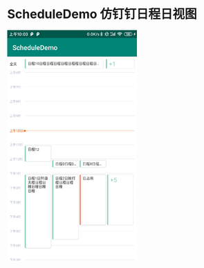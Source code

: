 # ScheduleDemo 仿钉钉日程日视图
<img src="https://github.com/Rickwan/ScheduleDemo/blob/master/img/device-2019-11-26-100357.png" width = "300">

